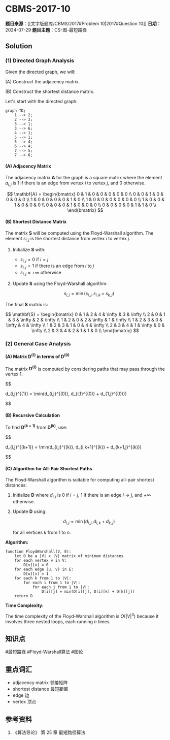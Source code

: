 # CBMS-2017-10

**题目来源**：[[文字版题库/CBMS/2017#Problem 10|2017#Question 10]]
**日期**：2024-07-29
**题目主题**：CS-图-最短路径

## Solution

### (1) Directed Graph Analysis

Given the directed graph, we will:

(A) Construct the adjacency matrix.

(B) Construct the shortest distance matrix.

Let's start with the directed graph:

```mermaid
graph TD;
    1 --> 2;
    2 --> 3;
    3 --> 1;
    3 --> 6;
    4 --> 1;
    5 --> 1;
    5 --> 4;
    6 --> 4;
    7 --> 5;
    7 --> 6;
```

#### (A) Adjacency Matrix

The adjacency matrix $\mathbf{A}$ for the graph is a square matrix where the element $a_{i,j}$ is 1 if there is an edge from vertex $i$ to vertex $j$, and 0 otherwise.

$$
\mathbf{A} = \begin{bmatrix}
0 & 1 & 0 & 0 & 0 & 0 & 0 \\
0 & 0 & 1 & 0 & 0 & 0 & 0 \\
1 & 0 & 0 & 0 & 0 & 1 & 0 \\
1 & 0 & 0 & 0 & 0 & 0 & 0 \\
1 & 0 & 0 & 1 & 0 & 0 & 0 \\
0 & 0 & 0 & 1 & 0 & 0 & 0 \\
0 & 0 & 0 & 0 & 1 & 1 & 0 \\
\end{bmatrix}
$$

#### (B) Shortest Distance Matrix

The matrix $\mathbf{S}$ will be computed using the Floyd-Warshall algorithm. The element $s_{i,j}$ is the shortest distance from vertex $i$ to vertex $j$.

1. Initialize $\mathbf{S}$ with:
    - $s_{i,j} = 0$ if $i = j$
    - $s_{i,j} = 1$ if there is an edge from $i$ to $j$
    - $s_{i,j} = +\infty$ otherwise

2. Update $\mathbf{S}$ using the Floyd-Warshall algorithm:

    $$
    s_{i,j} = \min(s_{i,j}, s_{i,k} + s_{k,j})
    $$

The final $\mathbf{S}$ matrix is:

$$
\mathbf{S} = \begin{bmatrix}
0 & 1 & 2 & 4 & \infty & 3 & \infty \\
2 & 0 & 1 & 3 & \infty & 2 & \infty \\
1 & 2 & 0 & 2 & \infty & 1 & \infty \\
1 & 2 & 3 & 0 & \infty & 4 & \infty \\
1 & 2 & 3 & 1 & 0 & 4 & \infty \\
2 & 3 & 4 & 1 & \infty & 0 & \infty \\
2 & 3 & 4 & 2 & 1 & 1 & 0 \\
\end{bmatrix}
$$

### (2) General Case Analysis

#### (A) Matrix $\mathbf{D^{(1)}}$ in terms of $\mathbf{D^{(0)}}$

The matrix $\mathbf{D^{(1)}}$ is computed by considering paths that may pass through the vertex 1.

$$

d_{i,j}^{(1)} = \min(d_{i,j}^{(0)}, d_{i,1}^{(0)} + d_{1,j}^{(0)})

$$

#### (B) Recursive Calculation

To find $\mathbf{D^{(k+1)}}$ from $\mathbf{D^{(k)}}$, use:

$$

d_{i,j}^{(k+1)} = \min(d_{i,j}^{(k)}, d_{i,k+1}^{(k)} + d_{k+1,j}^{(k)})

$$

#### (C) Algorithm for All-Pair Shortest Paths

The Floyd-Warshall algorithm is suitable for computing all-pair shortest distances:

1. Initialize $\mathbf{D}$ where $d_{i,j}$ is 0 if $i = j$, 1 if there is an edge $i \to j$, and $+\infty$ otherwise.
2. Update $\mathbf{D}$ using:

    $$
    d_{i,j} = \min(d_{i,j}, d_{i,k} + d_{k,j})
    $$

    for all vertices $k$ from 1 to $n$.

**Algorithm:**

```
function FloydWarshall(V, E):
    let D be a |V| x |V| matrix of minimum distances
    for each vertex v in V:
        D[v][v] = 0
    for each edge (u, v) in E:
        D[u][v] = 1
    for each k from 1 to |V|:
        for each i from 1 to |V|:
            for each j from 1 to |V|:
                D[i][j] = min(D[i][j], D[i][k] + D[k][j])
    return D
```

**Time Complexity:**

The time complexity of the Floyd-Warshall algorithm is $O(|V|^3)$ because it involves three nested loops, each running $n$ times.

## 知识点

#最短路径 #Floyd-Warshall算法 #图论

## 重点词汇

- adjacency matrix 邻接矩阵
- shortest distance 最短距离
- edge 边
- vertex 顶点

## 参考资料

1. 《算法导论》 第 25 章 最短路径算法
